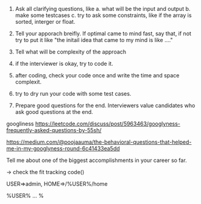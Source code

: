 1. Ask all clarifying questions, like
	a. what will be the input and output
	b. make some testcases
	c. try to ask some constraints, like if the array is sorted, interger or float.


2. Tell your apporach breifly. If optimal came to mind fast, say that, if not try to put it like
 "the initail idea that came to my mind is like ...."


3. Tell what will be complexity of the approach

4. if the interviewer is okay, try to code it. 

5. after coding, check your code once and write the time and space complexit.

6. try to dry run your code with some test cases. 

7. Prepare good questions for the end. Interviewers value candidates who ask good questions at the end.



googliness
https://leetcode.com/discuss/post/5963463/googlyness-frequently-asked-questions-by-55sh/

https://medium.com/@poojaauma/the-behavioral-questions-that-helped-me-in-my-googlyness-round-6c41433ea5dd


Tell me about one of the biggest accomplishments in your career so far.


-> check the fit tracking code()


USER=>admin, HOME=>/%USER%/home



%USER% ... %